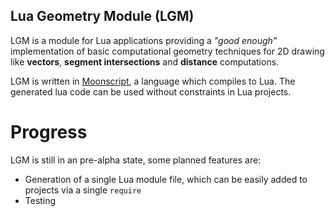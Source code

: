 Lua Geometry Module (LGM)
-------------------------

LGM is a module for Lua applications providing a *"good enough"* implementation of basic computational geometry techniques for 2D drawing like **vectors**, **segment intersections** and **distance** computations.

LGM is written in [Moonscript](http://moonscript.org/), a language which compiles to Lua. The generated lua code can be used without constraints in Lua projects.

# Progress

LGM is still in an pre-alpha state, some planned features are:
* Generation of a single Lua module file, which can be easily added to projects via a single `require`
* Testing
